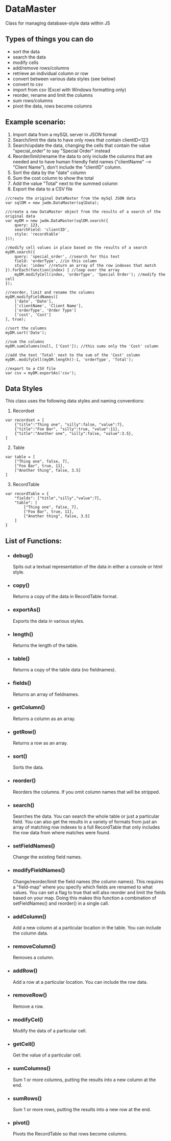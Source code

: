 # DataMaster
Class for managing database-style data within JS

## Types of things you can do
- sort the data
- search the data
- modify cells
- add/remove rows/columns
- retrieve an individual column or row
- convert between various data styles (see below)
- convert to csv
- import from csv (Excel with Windows formatting only)
- reorder, rename and limit the columns
- sum rows/columns
- pivot the data, rows become columns

## Example scenario:

1) Import data from a mySQL server in JSON format
2) Search/limit the data to have only rows that contain clientID=123
3) Search/update the data, changing the cells that contain the value "special_order" to say "Special Order" instead
3) Reorder/limit/rename the data to only include the columns that are needed and to have human friendly field names ("clientName" --> "Client Name"), don't include the "clientID" column.
4) Sort the data by the "date" column
5) Sum the cost column to show the total
6) Add the value "Total" next to the summed column
6) Export the data to a CSV file

```
//create the original DataMaster from the mySql JSON data
var sqlDM = new jwdm.DataMaster(sqlData);

//create a new DataMaster object from the results of a search of the original data
var myDM = new jwdm.DataMaster(sqlDM.search({
    query: 123,
    searchField: 'clientID',
    style: 'recordtable'
}));

//modify cell values in place based on the results of a search
myDM.search({
    query: 'special_order', //search for this text
    field: 'orderType', //in this column
    style: 'index' //return an array of the row indexes that match
}).forEach(function(index) { //loop over the array 
    myDM.modifyCell(index, 'orderType', 'Special Order'); //modify the cell
});

//reorder, limit and rename the columns
myDM.modifyFieldNames([
    ['date', 'Date'],
    ['clientName', 'Client Name'],
    ['orderType', 'Order Type']
    ['cost', 'Cost']
], true);

//sort the columns
myDM.sort('Date');

//sum the columns
myDM.sumColumns(null, ['Cost']); //this sums only the 'Cost' column

//add the text 'Total' next to the sum of the 'Cost' column
myDM..modifyCell(myDM.length()-1, 'orderType', 'Total');

//export to a CSV file
var csv = myDM.exportAs('csv');

```


## Data Styles
This class uses the following data styles and naming conventions:

1. Recordset
```
var recordset = [
    {"title":"Thing one", "silly":false, "value":7},
    {"title":"Foo Bar", "silly":true, "value":11},
    {"title":"Another one", "silly":false, "value":3.5},
]
```

2. Table
```
var table = [
    ["Thing one", false, 7],
    ["Foo Bar", true, 11],
    ["Another thing", false, 3.5]
]
```

3. RecordTable
```
var recordTable = {
    "fields": ["title","silly","value":7],
    "table": [
        ["Thing one", false, 7],
        ["Foo Bar", true, 11],
        ["Another thing", false, 3.5]
    ]
}
```

## List of Functions:
- ### debug()

   Spits out a textual representation of the data in either a console or html style. 

- ### copy()

   Returns a copy of the data in RecordTable format.

- ### exportAs()

   Exports the data in various styles.

- ### length()

   Returns the length of the table.

- ### table()

   Returns a copy of the table data (no fieldnames).

- ### fields()

   Returns an array of fieldnames.

- ### getColumn()

   Returns a column as an array.

- ### getRow()

    Returns a row as an array.

- ### sort()

    Sorts the data.

- ### reorder()

   Reorders the columns. If you omit column names that will be stripped.

- ### search()

    Searches the data. You can search the whole table or just a particular field. You can also get the results in a variety of formats from just an array of matching row indexes to a full RecordTable that only includes the row data from where matches were found.

- ### setFieldNames()

    Change the existing field names.

- ### modifyFieldNames()

   Change/reorder/limit the field names (the column names). This requires a "field-map" where you specify which fields are renamed to what values. You can set a flag to true that will also reorder and limit the fields based on your map. Doing this makes this function a combination of setFieldNames() and reorder() in a single call.

- ### addColumn()

    Add a new column at a particular location in the table. You can include the column data.

- ### removeColumn()

    Removes a column.

- ### addRow()

    Add a row at a particular location. You can include the row data.

- ### removeRow()

    Remove a row.

- ### modifyCel()

    Modify the data of a particular cell.

- ### getCell()

    Get the value of a particular cell.

- ### sumColumns()

    Sum 1 or more columns, putting the results into a new column at the end.

- ### sumRows()

    Sum 1 or more rows, putting the results into a new row at the end.

- ### pivot()

    Pivots the RecordTable so that rows become columns.






